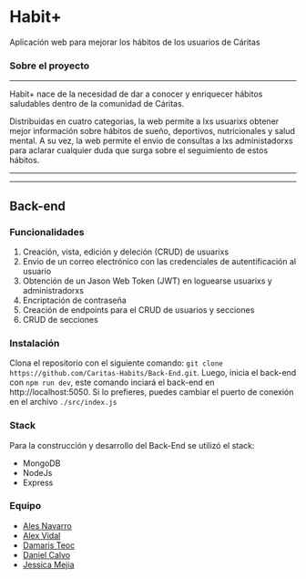 # Habit+

Aplicación web para mejorar los hábitos de los usuarios de Cáritas

### Sobre el proyecto

------------
Habit+ nace de la necesidad de dar a conocer y enriquecer hábitos saludables dentro de la comunidad de Cáritas. 

Distribuidas en cuatro categorias, la web permite a lxs usuarixs obtener mejor información sobre hábitos de sueño, deportivos, nutricionales y salud mental.  A su vez, la web permite el envio de consultas a lxs administadorxs para aclarar cualquier duda que surga sobre el seguimiento de estos hábitos. 

------------

------------


## Back-end

### Funcionalidades
1. Creación, vista, edición y deleción (CRUD) de usuarixs
2. Envio de un correo electrónico con las credenciales de autentificación al usuario
3. Obtención de un Jason Web Token (JWT) en loguearse usuarixs y administradorxs
4. Encriptación de contraseña 
5. Creación de endpoints para el CRUD de usuarios y secciones
6. CRUD de secciones 

### Instalación

Clona el repositorio con el siguiente comando: `git clone https://github.com/Caritas-Habits/Back-End.git`. Luego, inicia el back-end con `npm run dev`, este comando inciará el back-end en http://localhost:5050. Si lo prefieres, puedes cambiar el puerto de conexión en el archivo `./src/index.js`

### Stack 
Para la construcción y desarrollo del Back-End se utilizó el stack:
- MongoDB
- NodeJs
- Express

### Equipo
- [Ales Navarro](https://github.com/aleswebgit "Ales")
- [Alex Vidal](https://github.com/ginkgob "Álex ")
- [Damaris Teoc](https://github.com/DamarisTeoc "Damaris")
- [Daniel Calvo](https://github.com/LvL090 "Daniel calvo")
- [Jessica Mejia](https://github.com/itsberriver "Jessica")
